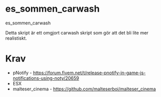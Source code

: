 # es_sommen_carwash
es_sommen_carwash

Detta skript är ett omgjort carwash skript som gör att det bli lite mer realistiskt.

# Krav

* pNotify - https://forum.fivem.net/t/release-pnotify-in-game-js-notifications-using-noty/20659
* ESX
* malteser_cinema - https://github.com/malteserboi/malteser_cinema

